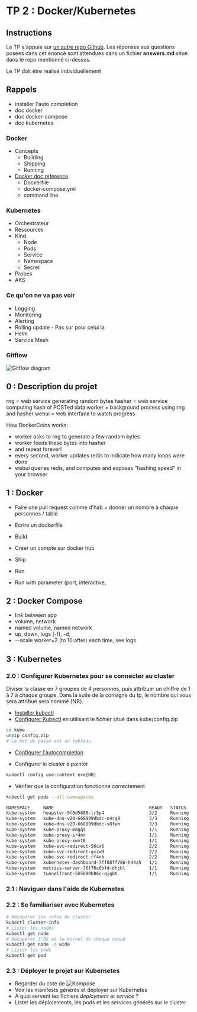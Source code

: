 # TP 2 : Docker/Kubernetes

## Instructions
Le TP s'appuie sur [un autre repo Github](https://github.com/cours-ece/simple-java-hello-world).
Les réponses aux questions posées dans cet énoncé sont attendues dans un fichier **answers.md** situé dans le repo mentionné ci-dessus.

Le TP doit être réalisé individuellement

## Rappels
* installer l'auto completion
* doc docker
* doc docker-compose
* doc kubernetes

### Docker
* Concepts
  * Building
  * Shipping
  * Running
* [Docker doc reference](https://docs.docker.com/reference/)
  * Dockerfile
  * docker-compose.yml
  * command line 

### Kubernetes
* Orchestrateur
* Ressources
* Kind
  * Node
  * Pods
  * Service
  * Namespace
  * Secret
* Probes
* AKS

### Ce qu'on ne va pas voir
* Logging
* Monitoring
* Alerting
* Rolling update - Pas sur pour celui la
* Helm
* Service Mesh

### Gitflow
![Gitflow diagram](https://stxnext.com/media/filer_public_thumbnails/filer_public/d4/41/d4414c91-483b-4904-9c1b-fc92c899678c/gitflow.png__1011x520_q85_crop_subsampling-2_upscale.png "Gitflow diagram")


## 0 : Description du projet
rng = web service generating random bytes
hasher = web service computing hash of POSTed data
worker = background process using rng and hasher
webui = web interface to watch progress

How DockerCoins works:
* worker asks to rng to generate a few random bytes
* worker feeds these bytes into hasher
* and repeat forever!
* every second, worker updates redis to indicate how many loops were done
* webui queries redis, and computes and exposes "hashing speed" in your browser

## 1 : Docker

* Faire une pull request comme d'hab + donner un nombre à chaque personnes / table

* Ecrire un dockerfile
* Build
* Créer un compte sur docker hub
* Ship
* Run
* Run with parameter (port, interactive, 

## 2 : Docker Compose
- link between app
- volume, network
- named volume, named network
- up, down, logs (-f), -d, 
- --scale worker=2 (to 10 after)
each time, see logs 

## 3 : Kubernetes

### 2.0 : Configurer Kubernetes pour se connecter au cluster
Diviser la classe en 7 groupes de 4 personnes, puis attribuer un chiffre de 1 à 7 à chaque groupe.
Dans la suite de la consigne du tp, le nombre qui vous sera attribué sera nommé {NB}.

* [Installer kubectl](https://kubernetes.io/docs/tasks/tools/install-kubectl/#install-kubectl-binary-using-curl)
* [Configurer Kubectl](https://kubernetes.io/docs/tasks/tools/install-kubectl/#configure-kubectl) en utilisant le fichier situé dans kube/config.zip
```bash
cd kube
unzip config.zip
# Le mot de passe est au tableau
```
* [Configurer l'autocompletion](https://kubernetes.io/docs/tasks/tools/install-kubectl/#enabling-shell-autocompletion)

* Configurer le cluster à pointer
```bash
kubectl config use-context ece{NB}
```

* Vérifier que la configuration fonctionne correctement
```bash
kubectl get pods --all-namespaces
```
```bash
NAMESPACE     NAME                                    READY   STATUS    RESTARTS   AGE
kube-system   heapster-5f8d5688-lr5p4                 2/2     Running   0          14h
kube-system   kube-dns-v20-668899dbdc-n4rg8           3/3     Running   0          14h
kube-system   kube-dns-v20-668899dbdc-v8fwh           3/3     Running   0          14h
kube-system   kube-proxy-m8gqs                        1/1     Running   0          14h
kube-system   kube-proxy-sr4nr                        1/1     Running   0          14h
kube-system   kube-proxy-xwvt8                        1/1     Running   0          14h
kube-system   kube-svc-redirect-56cx6                 2/2     Running   0          14h
kube-system   kube-svc-redirect-gxzw9                 2/2     Running   0          14h
kube-system   kube-svc-redirect-rf4nb                 2/2     Running   0          14h
kube-system   kubernetes-dashboard-7ff68ff786-h44zh   1/1     Running   2          14h
kube-system   metrics-server-76f76c6bfd-dhjbl         1/1     Running   0          14h
kube-system   tunnelfront-5b5b89b86c-qjgbt            1/1     Running   0          14h
```

### 2.1 : Naviguer dans l'aide de Kubernetes

### 2.2 : Se familiariser avec Kubernetes

```bash
# Récupérer les infos du cluster
kubectl cluster-info
# Lister les nodes
kubectl get node
# Récupérer l'OS et le kernel de chaque noeud
kubectl get node -o wide
# Lister les pods
kubectl get pod
```

### 2.3 : Déployer le projet sur Kubernetes

* Regarder du coté de ![Kompose](http://kompose.io/)
* Voir les manifests générés et déployer sur Kubernetes
* A quoi servent les fichiers *deployment* et *service* ?
* Lister les déploiements, les pods et les services générés sur le cluster